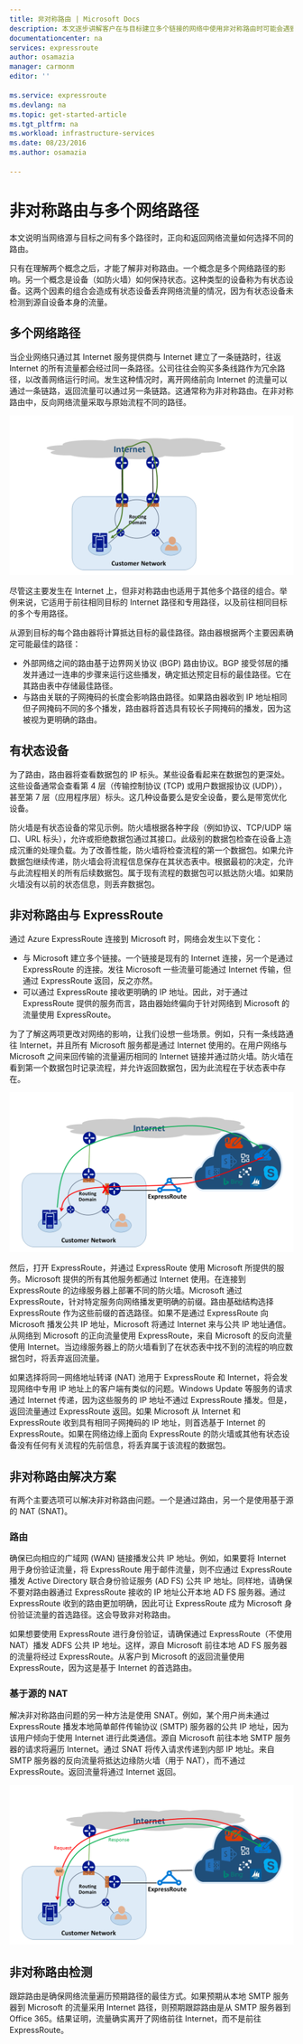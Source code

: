 ```yaml
---
title: 非对称路由 | Microsoft Docs
description: 本文逐步讲解客户在与目标建立多个链接的网络中使用非对称路由时可能会遇到的问题。
documentationcenter: na
services: expressroute
author: osamazia
manager: carmonm
editor: ''

ms.service: expressroute
ms.devlang: na
ms.topic: get-started-article
ms.tgt_pltfrm: na
ms.workload: infrastructure-services
ms.date: 08/23/2016
ms.author: osamazia

---
```

# 非对称路由与多个网络路径
本文说明当网络源与目标之间有多个路径时，正向和返回网络流量如何选择不同的路由。

只有在理解两个概念之后，才能了解非对称路由。一个概念是多个网络路径的影响。另一个概念是设备（如防火墙）如何保持状态。这种类型的设备称为有状态设备。这两个因素的组合会造成有状态设备丢弃网络流量的情况，因为有状态设备未检测到源自设备本身的流量。

## 多个网络路径
当企业网络只通过其 Internet 服务提供商与 Internet 建立了一条链路时，往返 Internet 的所有流量都会经过同一条路径。公司往往会购买多条线路作为冗余路径，以改善网络运行时间。发生这种情况时，离开网络前向 Internet 的流量可以通过一条链路，返回流量可以通过另一条链路。这通常称为非对称路由。在非对称路由中，反向网络流量采取与原始流程不同的路径。

![具有多个路径的网络](./media/expressroute-asymmetric-routing/AsymmetricRouting3.png)

尽管这主要发生在 Internet 上，但非对称路由也适用于其他多个路径的组合。举例来说，它适用于前往相同目标的 Internet 路径和专用路径，以及前往相同目标的多个专用路径。

从源到目标的每个路由器将计算抵达目标的最佳路径。路由器根据两个主要因素确定可能最佳的路径：

* 外部网络之间的路由基于边界网关协议 (BGP) 路由协议。BGP 接受邻居的播发并通过一连串的步骤来运行这些播发，确定抵达预定目标的最佳路径。它在其路由表中存储最佳路径。
* 与路由关联的子网掩码的长度会影响路由路径。如果路由器收到 IP 地址相同但子网掩码不同的多个播发，路由器将首选具有较长子网掩码的播发，因为这被视为更明确的路由。

## 有状态设备
为了路由，路由器将查看数据包的 IP 标头。某些设备看起来在数据包的更深处。这些设备通常会查看第 4 层（传输控制协议 (TCP) 或用户数据报协议 (UDP)），甚至第 7 层（应用程序层）标头。这几种设备要么是安全设备，要么是带宽优化设备。

防火墙是有状态设备的常见示例。防火墙根据各种字段（例如协议、TCP/UDP 端口、URL 标头），允许或拒绝数据包通过其接口。此级别的数据包检查在设备上造成沉重的处理负载。为了改善性能，防火墙将检查流程的第一个数据包。如果允许数据包继续传递，防火墙会将流程信息保存在其状态表中。根据最初的决定，允许与此流程相关的所有后续数据包。属于现有流程的数据包可以抵达防火墙。如果防火墙没有以前的状态信息，则丢弃数据包。

## 非对称路由与 ExpressRoute
通过 Azure ExpressRoute 连接到 Microsoft 时，网络会发生以下变化：

* 与 Microsoft 建立多个链接。一个链接是现有的 Internet 连接，另一个是通过 ExpressRoute 的连接。发往 Microsoft 一些流量可能通过 Internet 传输，但通过 ExpressRoute 返回，反之亦然。
* 可以通过 ExpressRoute 接收更明确的 IP 地址。因此，对于通过 ExpressRoute 提供的服务而言，路由器始终偏向于针对网络到 Microsoft 的流量使用 ExpressRoute。

为了了解这两项更改对网络的影响，让我们设想一些场景。例如，只有一条线路通往 Internet，并且所有 Microsoft 服务都是通过 Internet 使用的。在用户网络与 Microsoft 之间来回传输的流量遍历相同的 Internet 链接并通过防火墙。防火墙在看到第一个数据包时记录流程，并允许返回数据包，因为此流程在于状态表中存在。

![非对称路由与 ExpressRoute](./media/expressroute-asymmetric-routing/AsymmetricRouting1.png)

然后，打开 ExpressRoute，并通过 ExpressRoute 使用 Microsoft 所提供的服务。Microsoft 提供的所有其他服务都通过 Internet 使用。在连接到 ExpressRoute 的边缘服务器上部署不同的防火墙。Microsoft 通过 ExpressRoute，针对特定服务向网络播发更明确的前缀。路由基础结构选择 ExpressRoute 作为这些前缀的首选路径。如果不是通过 ExpressRoute 向 Microsoft 播发公共 IP 地址，Microsoft 将通过 Internet 来与公共 IP 地址通信。从网络到 Microsoft 的正向流量使用 ExpressRoute，来自 Microsoft 的反向流量使用 Internet。当边缘服务器上的防火墙看到了在状态表中找不到的流程的响应数据包时，将丢弃返回流量。

如果选择将同一网络地址转译 (NAT) 池用于 ExpressRoute 和 Internet，将会发现网络中专用 IP 地址上的客户端有类似的问题。Windows Update 等服务的请求通过 Internet 传递，因为这些服务的 IP 地址不通过 ExpressRoute 播发。但是，返回流量通过 ExpressRoute 返回。如果 Microsoft 从 Internet 和 ExpressRoute 收到具有相同子网掩码的 IP 地址，则首选基于 Internet 的 ExpressRoute。如果在网络边缘上面向 ExpressRoute 的防火墙或其他有状态设备没有任何有关流程的先前信息，将丢弃属于该流程的数据包。

## 非对称路由解决方案
有两个主要选项可以解决非对称路由问题。一个是通过路由，另一个是使用基于源的 NAT (SNAT)。

### 路由
确保已向相应的广域网 (WAN) 链接播发公共 IP 地址。例如，如果要将 Internet 用于身份验证流量，将 ExpressRoute 用于邮件流量，则不应通过 ExpressRoute 播发 Active Directory 联合身份验证服务 (AD FS) 公共 IP 地址。同样地，请确保不要对路由器通过 ExpressRoute 接收的 IP 地址公开本地 AD FS 服务器。通过 ExpressRoute 收到的路由更加明确，因此可让 ExpressRoute 成为 Microsoft 身份验证流量的首选路径。这会导致非对称路由。

如果想要使用 ExpressRoute 进行身份验证，请确保通过 ExpressRoute（不使用 NAT）播发 ADFS 公共 IP 地址。这样，源自 Microsoft 前往本地 AD FS 服务器的流量将经过 ExpressRoute。从客户到 Microsoft 的返回流量使用 ExpressRoute，因为这是基于 Internet 的首选路由。

### 基于源的 NAT
解决非对称路由问题的另一种方法是使用 SNAT。例如，某个用户尚未通过 ExpressRoute 播发本地简单邮件传输协议 (SMTP) 服务器的公共 IP 地址，因为该用户倾向于使用 Internet 进行此类通信。源自 Microsoft 前往本地 SMTP 服务器的请求将遍历 Internet。通过 SNAT 将传入请求传递到内部 IP 地址。来自 SMTP 服务器的反向流量将抵达边缘防火墙（用于 NAT），而不通过 ExpressRoute。返回流量将通过 Internet 返回。

![基于源的 NAT 网络配置](./media/expressroute-asymmetric-routing/AsymmetricRouting2.png)

## 非对称路由检测
跟踪路由是确保网络流量遍历预期路径的最佳方式。如果预期从本地 SMTP 服务器到 Microsoft 的流量采用 Internet 路径，则预期跟踪路由是从 SMTP 服务器到 Office 365。结果证明，流量确实离开了网络前往 Internet，而不是前往 ExpressRoute。

<!---HONumber=AcomDC_0921_2016-->